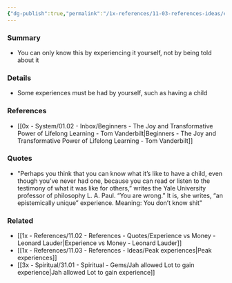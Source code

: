```yaml
---
{"dg-publish":true,"permalink":"/1x-references/11-03-references-ideas/epistemically-unique-experiences/","title":"Epistemically unique experiences","dgShowBacklinks":false}
---
```



### Summary
- You can only know this by experiencing it yourself, not by being told about it

### Details
- Some experiences must be had by yourself, such as having a child

### References
- [[0x - System/01.02 - Inbox/Beginners - The Joy and Transformative Power of Lifelong Learning - Tom Vanderbilt\|Beginners - The Joy and Transformative Power of Lifelong Learning - Tom Vanderbilt]]

### Quotes
- "Perhaps you think that you can know what it’s like to have a child, even though you’ve never had one, because you can read or listen to the testimony of what it was like for others,” writes the Yale University professor of philosophy L. A. Paul. “You are wrong.”
	It is, she writes, “an epistemically unique” experience. Meaning: You don’t know shit"

### Related
- [[1x - References/11.02 - References - Quotes/Experience vs Money - Leonard Lauder\|Experience vs Money - Leonard Lauder]]
- [[1x - References/11.03 - References - Ideas/Peak experiences\|Peak experiences]]
- [[3x - Spiritual/31.01 - Spiritual - Gems/Jah allowed Lot to gain experience\|Jah allowed Lot to gain experience]]